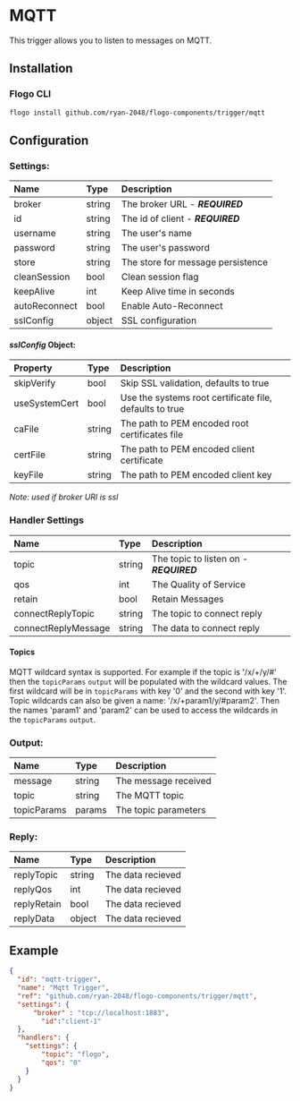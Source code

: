 # MQTT
This trigger allows you to listen to messages on MQTT.

## Installation

### Flogo CLI
```bash
flogo install github.com/ryan-2048/flogo-components/trigger/mqtt
```

## Configuration

### Settings:
| Name          | Type   | Description
| :---          | :---   | :---
| broker        | string | The broker URL - ***REQUIRED***
| id            | string | The id of client - ***REQUIRED***
| username      | string | The user's name
| password      | string | The user's password
| store         | string | The store for message persistence
| cleanSession  | bool   | Clean session flag
| keepAlive     | int    | Keep Alive time in seconds
| autoReconnect | bool   | Enable Auto-Reconnect
| sslConfig     | object | SSL configuration

 #### *sslConfig* Object:
 | Property      | Type   | Description
 |:---           | :---   | :---     
 | skipVerify    | bool   | Skip SSL validation, defaults to true
 | useSystemCert | bool   | Use the systems root certificate file, defaults to true
 | caFile        | string | The path to PEM encoded root certificates file
 | certFile      | string | The path to PEM encoded client certificate
 | keyFile       | string | The path to PEM encoded client key

 *Note: used if broker URI is ssl*

### Handler Settings
| Name       | Type   | Description
| :---       | :---   | :---
| topic      | string | The topic to listen on - ***REQUIRED***
| qos        | int    | The Quality of Service
| retain     | bool   | Retain Messages
| connectReplyTopic | string | The topic to connect reply
| connectReplyMessage | string | The data to connect reply  

#### Topics
MQTT wildcard syntax is supported. For example if the topic is '/x/+/y/#' then the `topicParams` `output` will be populated with the wildcard values. The first wildcard will be in `topicParams` with key '0' and the second with key '1'. Topic wildcards can also be given a name: '/x/+param1/y/#param2'. Then the names 'param1' and 'param2' can be used to access the wildcards in the `topicParams` `output`.

### Output:

| Name        | Type   | Description
| :---        | :---   | :---
| message     | string | The message received
| topic       | string | The MQTT topic
| topicParams | params | The topic parameters

### Reply:

| Name  | Type   | Description
| :---  | :---   | :---
| replyTopic  | string | The data recieved
| replyQos  | int | The data recieved
| replyRetain  | bool | The data recieved
| replyData  | object | The data recieved

## Example

```json
{
  "id": "mqtt-trigger",
  "name": "Mqtt Trigger",
  "ref": "github.com/ryan-2048/flogo-components/trigger/mqtt",
  "settings": {
      "broker" : "tcp://localhost:1883",
     	"id":"client-1"
  },
  "handlers": {
    "settings": {
    	"topic": "flogo",
    	"qos": "0"
    }
  }
}
```
